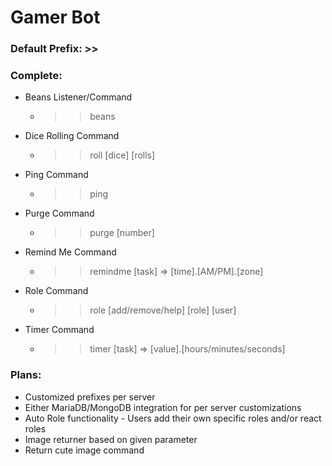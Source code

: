 # Gamer Bot

### Default Prefix: >>

### Complete:
- Beans Listener/Command
  - >>beans
- Dice Rolling Command
  - >>roll [dice] [rolls]
- Ping Command
  - >>ping
- Purge Command
  - >>purge [number]
- Remind Me Command
  - >>remindme [task] => [time].[AM/PM].[zone]
- Role Command
  - >>role [add/remove/help] [role] [user]
- Timer Command
  - >>timer [task] => [value].[hours/minutes/seconds]

### Plans:
- Customized prefixes per server
- Either MariaDB/MongoDB integration for per server customizations
- Auto Role functionality - Users add their own specific roles and/or react roles
- Image returner based on given parameter
- Return cute image command
